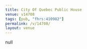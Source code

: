 ```yaml
---
title: City Of Quebec Public House
venue: v14708
tags: [pub, "fhrs:410982"]
permalink: /v/14708/
layout: venue
---
```

null
